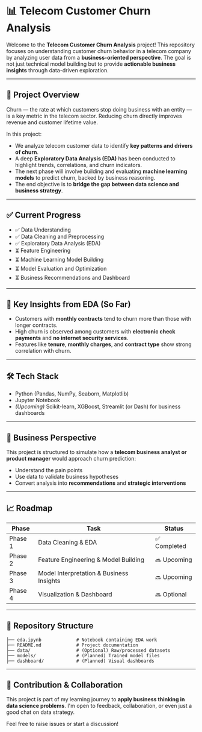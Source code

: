 
# 📊 Telecom Customer Churn Analysis

Welcome to the **Telecom Customer Churn Analysis** project! This repository focuses on understanding customer churn behavior in a telecom company by analyzing user data from a **business-oriented perspective**. The goal is not just technical model building but to provide **actionable business insights** through data-driven exploration.

---

## 🚀 Project Overview

Churn — the rate at which customers stop doing business with an entity — is a key metric in the telecom sector. Reducing churn directly improves revenue and customer lifetime value.

In this project:

- We analyze telecom customer data to identify **key patterns and drivers of churn**.
- A deep **Exploratory Data Analysis (EDA)** has been conducted to highlight trends, correlations, and churn indicators.
- The next phase will involve building and evaluating **machine learning models** to predict churn, backed by business reasoning.
- The end objective is to **bridge the gap between data science and business strategy**.

---

## ✅ Current Progress

- ✅ Data Understanding  
- ✅ Data Cleaning and Preprocessing  
- ✅ Exploratory Data Analysis (EDA)  
- ⏳ Feature Engineering  
- ⏳ Machine Learning Model Building  
- ⏳ Model Evaluation and Optimization  
- ⏳ Business Recommendations and Dashboard  

---

## 🧠 Key Insights from EDA (So Far)

- Customers with **monthly contracts** tend to churn more than those with longer contracts.
- High churn is observed among customers with **electronic check payments** and **no internet security services**.
- Features like **tenure**, **monthly charges**, and **contract type** show strong correlation with churn.

---

## 🛠️ Tech Stack

- Python (Pandas, NumPy, Seaborn, Matplotlib)
- Jupyter Notebook  
- *(Upcoming)* Scikit-learn, XGBoost, Streamlit (or Dash) for business dashboards

---

## 🎯 Business Perspective

This project is structured to simulate how a **telecom business analyst or product manager** would approach churn prediction:

- Understand the pain points  
- Use data to validate business hypotheses  
- Convert analysis into **recommendations** and **strategic interventions**

---

## 📈 Roadmap

| Phase   | Task                               | Status       |
|---------|------------------------------------|--------------|
| Phase 1 | Data Cleaning & EDA                | ✅ Completed  |
| Phase 2 | Feature Engineering & Model Building | 🔜 Upcoming |
| Phase 3 | Model Interpretation & Business Insights | 🔜 Upcoming |
| Phase 4 | Visualization & Dashboard          | 🔜 Optional  |

---

## 📁 Repository Structure

```
├── eda.ipynb             # Notebook containing EDA work
├── README.md             # Project documentation
├── data/                 # (Optional) Raw/processed datasets
├── models/               # (Planned) Trained model files
├── dashboard/            # (Planned) Visual dashboards
```

---

## 🤝 Contribution & Collaboration

This project is part of my learning journey to **apply business thinking in data science problems**. I'm open to feedback, collaboration, or even just a good chat on data strategy.

Feel free to raise issues or start a discussion!
